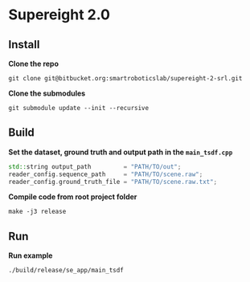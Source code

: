 # Supereight 2.0

## Install

**Clone the repo**
```shell
git clone git@bitbucket.org:smartroboticslab/supereight-2-srl.git
```

**Clone the submodules**
```shell
git submodule update --init --recursive
```

## Build

**Set the dataset, ground truth and output path in the `main_tsdf.cpp`**
```cpp
std::string output_path         = "PATH/TO/out";
reader_config.sequence_path     = "PATH/TO/scene.raw";
reader_config.ground_truth_file = "PATH/TO/scene.raw.txt";
```

**Compile code from root project folder**
```shell
make -j3 release
```

## Run

**Run example**
```shell
./build/release/se_app/main_tsdf
```
